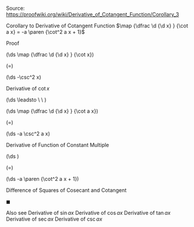 # 

Source: https://proofwiki.org/wiki/Derivative_of_Cotangent_Function/Corollary_3

Corollary to Derivative of Cotangent Function
$\map {\dfrac \d {\d x} } {\cot a x} = -a \paren {\cot^2 a x + 1}$


Proof













\(\ds \map {\dfrac \d {\d x} } {\cot x}\)

\(=\)







\(\ds -\csc^2 x\)





Derivative of $\cot x$








\(\ds \leadsto \ \ \)





\(\ds \map {\dfrac \d {\d x} } {\cot a x}\)

\(=\)







\(\ds -a \csc^2 a x\)





Derivative of Function of Constant Multiple














\(\ds \)

\(=\)







\(\ds -a \paren {\cot^2 a x + 1}\)





Difference of Squares of Cosecant and Cotangent



$\blacksquare$


Also see
Derivative of $\sin a x$
Derivative of $\cos a x$
Derivative of $\tan a x$
Derivative of $\sec a x$
Derivative of $\csc a x$




